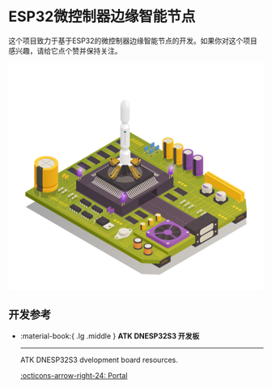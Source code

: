 # ESP32微控制器边缘智能节点
这个项目致力于基于ESP32的微控制器边缘智能节点的开发。如果你对这个项目感兴趣，请给它点个赞并保持关注。

![封面](cover.jpg)

## 开发参考

<div class="grid cards" markdown>

-   :material-book:{ .lg .middle } __ATK DNESP32S3 开发板__

    ---

    ATK DNESP32S3 dvelopment board resources.


    [:octicons-arrow-right-24: <a href="http://47.111.11.73/docs/boards/esp32/ATK-DNESP32S3.html" target="_blank"> Portal </a>](#)

</div>